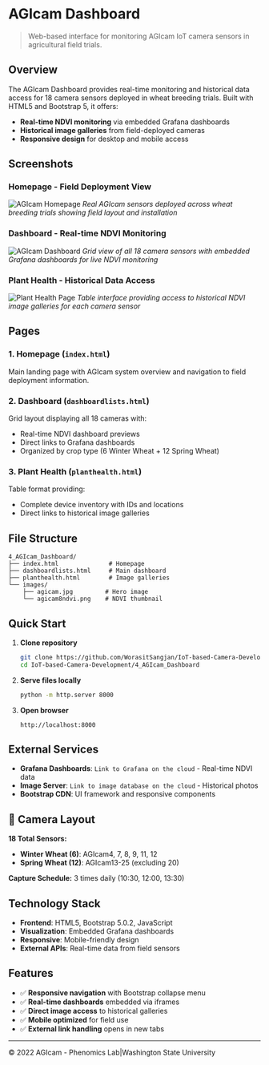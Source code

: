 # AGIcam Dashboard

> Web-based interface for monitoring AGIcam IoT camera sensors in agricultural field trials.

## Overview

The AGIcam Dashboard provides real-time monitoring and historical data access for 18 camera sensors deployed in wheat breeding trials. Built with HTML5 and Bootstrap 5, it offers:

- **Real-time NDVI monitoring** via embedded Grafana dashboards
- **Historical image galleries** from field-deployed cameras  
- **Responsive design** for desktop and mobile access

## Screenshots

### Homepage - Field Deployment View
![AGIcam Homepage](images/homepage-screenshot.png)
*Real AGIcam sensors deployed across wheat breeding trials showing field layout and installation*

### Dashboard - Real-time NDVI Monitoring  
![AGIcam Dashboard](images/dashboard-screenshot.png)
*Grid view of all 18 camera sensors with embedded Grafana dashboards for live NDVI monitoring*

### Plant Health - Historical Data Access
![Plant Health Page](images/planthealth-screenshot.png)
*Table interface providing access to historical NDVI image galleries for each camera sensor*

## Pages

### 1. Homepage (`index.html`)
Main landing page with AGIcam system overview and navigation to field deployment information.

### 2. Dashboard (`dashboardlists.html`) 
Grid layout displaying all 18 cameras with:
- Real-time NDVI dashboard previews
- Direct links to Grafana dashboards
- Organized by crop type (6 Winter Wheat + 12 Spring Wheat)

### 3. Plant Health (`planthealth.html`)
Table format providing:
- Complete device inventory with IDs and locations
- Direct links to historical image galleries

## File Structure

```
4_AGIcam_Dashboard/
├── index.html              # Homepage
├── dashboardlists.html     # Main dashboard  
├── planthealth.html        # Image galleries
└── images/
    ├── agicam.jpg         # Hero image
    └── agicam8ndvi.png    # NDVI thumbnail
```

## Quick Start

1. **Clone repository**
   ```bash
   git clone https://github.com/WorasitSangjan/IoT-based-Camera-Development.git
   cd IoT-based-Camera-Development/4_AGIcam_Dashboard
   ```

2. **Serve files locally**
   ```bash
   python -m http.server 8000
   ```

3. **Open browser**
   ```
   http://localhost:8000
   ```

## External Services

- **Grafana Dashboards**: `Link to Grafana on the cloud` - Real-time NDVI data
- **Image Server**: `Link to image database on the cloud` - Historical photos
- **Bootstrap CDN**: UI framework and responsive components

## 🎯 Camera Layout

**18 Total Sensors:**
- **Winter Wheat (6)**: AGIcam4, 7, 8, 9, 11, 12
- **Spring Wheat (12)**: AGIcam13-25 (excluding 20)

**Capture Schedule:** 3 times daily (10:30, 12:00, 13:30)

## Technology Stack

- **Frontend**: HTML5, Bootstrap 5.0.2, JavaScript
- **Visualization**: Embedded Grafana dashboards
- **Responsive**: Mobile-friendly design
- **External APIs**: Real-time data from field sensors

## Features

- ✅ **Responsive navigation** with Bootstrap collapse menu
- ✅ **Real-time dashboards** embedded via iframes
- ✅ **Direct image access** to historical galleries
- ✅ **Mobile optimized** for field use
- ✅ **External link handling** opens in new tabs

---
© 2022 AGIcam - Phenomics Lab|Washington State University